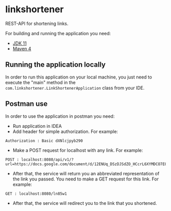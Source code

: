 # linkshortener

REST-API for shortening links.

For building and running the application you need:

- [JDK 11](https://www.oracle.com/java/technologies/javase/jdk11-archive-downloads.html)
- [Maven 4](https://maven.apache.org)


## Running the application locally

In order to run this application on your local machine, you just need to execute the "main" method in the `com.linkshortener.LinkShortenerApplication` class from your IDE. 

## Postman use

In order to use the application in postman you need:

* Run application in IDEA
* Add header for simple authorization. For example: 
```shell
Authorization : Basic dXNlcjpyb290
```
* Make a POST request for localhost with any link. For example:
```shell
POST : localhost:8080/api/v1/?url=https://docs.google.com/document/d/12ENUq_DSzDJSdZO_HCcrL6XYMDCO7E8fD40ULTtVrQA/edit
```
* After that, the service will return you an abbreviated representation of the link you passed. You need to make a GET request for this link. For example:
```shell
GET : localhost:8080/ln85w1
```
* After that, the service will redirect you to the link that you shortened. 
